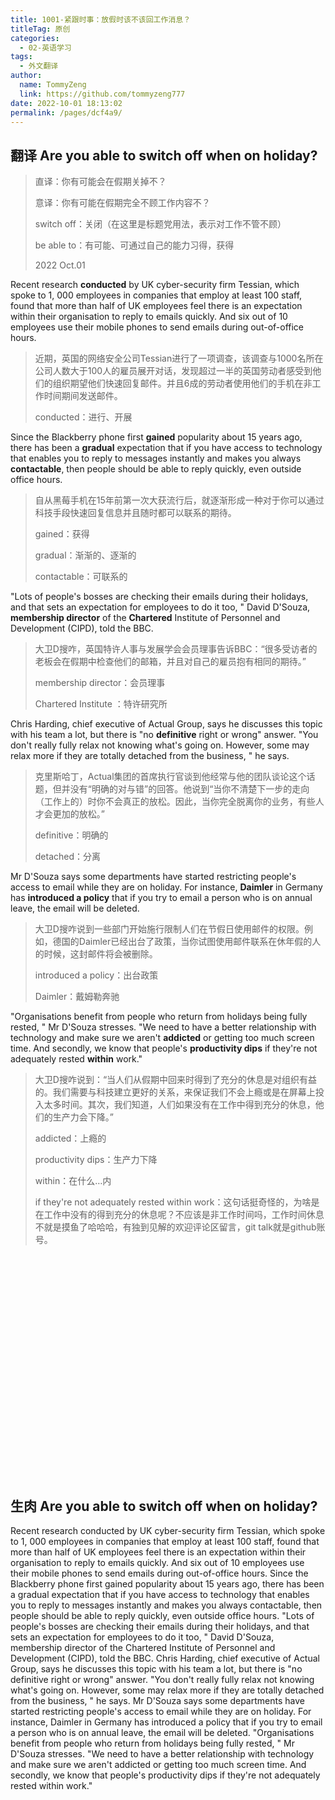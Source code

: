 ```yaml
---
title: 1001-紧跟时事：放假时该不该回工作消息？
titleTag: 原创
categories: 
  - 02-英语学习
tags: 
  - 外文翻译
author: 
  name: TommyZeng
  link: https://github.com/tommyzeng777
date: 2022-10-01 18:13:02
permalink: /pages/dcf4a9/
---
```


## 翻译 Are you able to switch off when on holiday?

> 直译：你有可能会在假期关掉不？
>
> 意译：你有可能在假期完全不顾工作内容不？
>
> switch off：关闭（在这里是标题党用法，表示对工作不管不顾）
>
> be able to：有可能、可通过自己的能力习得，获得
>
> 2022 Oct.01

Recent research **conducted** by UK cyber-security firm Tessian, which spoke to 1, 000 employees in companies that employ at least 100 staff, found that more than half of UK employees feel there is an expectation within their organisation to reply to emails quickly. And six out of 10 employees use their mobile phones to send emails during out-of-office hours.<!-- more -->

> 近期，英国的网络安全公司Tessian进行了一项调查，该调查与1000名所在公司人数大于100人的雇员展开对话，发现超过一半的英国劳动者感受到他们的组织期望他们快速回复邮件。并且6成的劳动者使用他们的手机在非工作时间期间发送邮件。
>
> conducted：进行、开展

Since the Blackberry phone first **gained** popularity about 15 years ago, there has been a **gradual** expectation that if you have access to technology that enables you to reply to messages instantly and makes you always **contactable**, then people should be able to reply quickly, even outside office hours.

> 自从黑莓手机在15年前第一次大获流行后，就逐渐形成一种对于你可以通过科技手段快速回复信息并且随时都可以联系的期待。
>
> gained：获得
>
> gradual：渐渐的、逐渐的
>
> contactable：可联系的

"Lots of people's bosses are checking their emails during their holidays, and that sets an expectation for employees to do it too, " David D'Souza, **membership director** of the **Chartered** Institute of Personnel and Development (CIPD), told the BBC.

> 大卫D搜咋，英国特许人事与发展学会会员理事告诉BBC：“很多受访者的老板会在假期中检查他们的邮箱，并且对自己的雇员抱有相同的期待。”
>
> membership director：会员理事
>
> Chartered Institute ：特许研究所

Chris Harding, chief executive of Actual Group, says he discusses this topic with his team a lot, but there is "no **definitive** right or wrong" answer. "You don't really fully relax not knowing what's going on. However, some may relax more if they are totally detached from the business, " he says.

> 克里斯哈丁，Actual集团的首席执行官谈到他经常与他的团队谈论这个话题，但并没有“明确的对与错”的回答。他说到“当你不清楚下一步的走向（工作上的）时你不会真正的放松。因此，当你完全脱离你的业务，有些人才会更加的放松。”
>
> definitive：明确的
>
> detached：分离

Mr D'Souza says some departments have started restricting people's access to email while they are on holiday. For instance, **Daimler** in Germany has **introduced a policy** that if you try to email a person who is on annual leave, the email will be deleted.

> 大卫D搜咋说到一些部门开始施行限制人们在节假日使用邮件的权限。例如，德国的Daimler已经出台了政策，当你试图使用邮件联系在休年假的人的时候，这封邮件将会被删除。
>
> introduced a policy：出台政策
>
> Daimler：戴姆勒奔驰

"Organisations benefit from people who return from holidays being fully rested, " Mr D'Souza stresses. "We need to have a better relationship with technology and make sure we aren't **addicted** or getting too much screen time. And secondly, we know that people's **productivity dips** if they're not adequately rested **within** work."

> 大卫D搜咋说到：“当人们从假期中回来时得到了充分的休息是对组织有益的。我们需要与科技建立更好的关系，来保证我们不会上瘾或是在屏幕上投入太多时间。其次，我们知道，人们如果没有在工作中得到充分的休息，他们的生产力会下降。”
>
> addicted：上瘾的
>
> productivity dips：生产力下降
>
> within：在什么…内
>
>  if they're not adequately rested within work：这句话挺奇怪的，为啥是在工作中没有的得到充分的休息呢？不应该是非工作时间吗，工作时间休息不就是摸鱼了哈哈哈，有独到见解的欢迎评论区留言，git talk就是github账号。



<br><br><br><br><br><br><br><br><br><br><br><br><br><br><br><br><br><br><br><br><br>

## 生肉 Are you able to switch off when on holiday?

Recent research conducted by UK cyber-security firm Tessian, which spoke to 1, 000 employees in companies that employ at least 100 staff, found that more than half of UK employees feel there is an expectation within their organisation to reply to emails quickly. And six out of 10 employees use their mobile phones to send emails during out-of-office hours.
Since the Blackberry phone first gained popularity about 15 years ago, there has been a gradual expectation that if you have access to technology that enables you to reply to messages instantly and makes you always contactable, then people should be able to reply quickly, even outside office hours.
"Lots of people's bosses are checking their emails during their holidays, and that sets an expectation for employees to do it too, " David D'Souza, membership director of the Chartered Institute of Personnel and Development (CIPD), told the BBC.
Chris Harding, chief executive of Actual Group, says he discusses this topic with his team a lot, but there is "no definitive right or wrong" answer. "You don't really fully relax not knowing what's going on. However, some may relax more if they are totally detached from the business, " he says.
Mr D'Souza says some departments have started restricting people's access to email while they are on holiday. For instance, Daimler in Germany has introduced a policy that if you try to email a person who is on annual leave, the email will be deleted.
"Organisations benefit from people who return from holidays being fully rested, " Mr D'Souza stresses. "We need to have a better relationship with technology and make sure we aren't addicted or getting too much screen time. And secondly, we know that people's productivity dips if they're not adequately rested within work."
